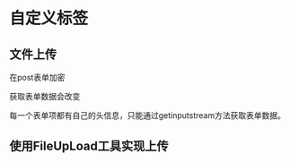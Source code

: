 # 自定义标签

## 文件上传

 在post表单加密

获取表单数据会改变

每一个表单项都有自己的头信息，只能通过getinputstream方法获取表单数据。

## 使用FileUpLoad工具实现上传

